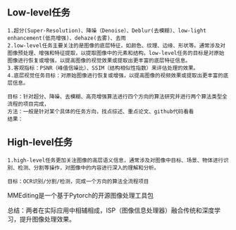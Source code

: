 ## Low-level任务
    1.超分(Super-Resolution)、降噪（Denoise）、Deblur(去模糊)、low-light enhancement(低亮增强)、dehaze(去雾)、去雨
    2.low-level任务主要关注的是图像的底层特征，如颜色、纹理、边缘、形状等。通常涉及对图像预处理、增强和特征提取，以提取图像中的元素和结构。low-level任务的目标是对原始图像进行恢复或增强，以提高图像的视觉效果或提取出更丰富的底层特征信息。
    3.客观指标：PSNR（峰值信噪比）、SSIM（结构相似性指数）来评估处理的效果。
    4.底层视觉任务目标：对原始图像进行恢复或增强，以提高图像的视频效果或提取出更丰富的底层信息。

    目标：针对超分、降噪、去模糊、高亮增强算法进行四个方向的算法研究并进行两个算法类型全流程的项目完成，
    方法：一般是针对某个具体的任务方向，找点综述、重点论文、github代码看看
    结果：
## High-level任务
    1.high-level任务更加关注图像的高层语义信息，通常涉及对图像中目标、场景、物体进行识别、检测、分割等操作，对图像中的内容进行深入的理解和分析。

    目标：OCR识别/分割/检测，完成一个方向的算法全流程项目
MMEditing是一个基于Pytorch的开源图像处理工具包

总结：两者在实际应用中相辅相成，ISP（图像信息处理器）融合传统和深度学习，提升图像处理效果。
